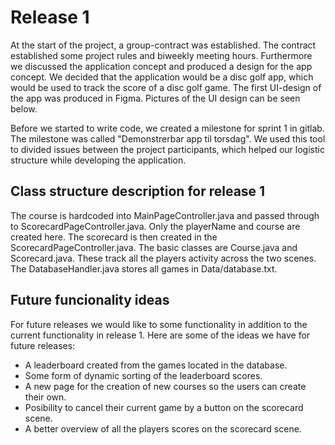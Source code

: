 # Release 1

At the start of the project, a group-contract was established. The contract established some project rules and biweekly meeting hours. Furthermore we discussed the application concept and produced a design for the app concept. We decided that the application would be a disc golf app, which would be used to track the score of a disc golf game. The first UI-design of the app was produced in Figma. Pictures of the UI design can be seen below.

Before we started to write code, we created a milestone for sprint 1 in gitlab. The milestone was called "Demonstrerbar app til torsdag". We used this tool to divided issues between the project participants, which helped our logistic structure while developing the application.

## Class structure description for release 1

The course is hardcoded into MainPageController.java and passed through to ScorecardPageController.java. Only the playerName and course are created here. The scorecard is then created in the ScorecardPageController.java. The basic classes are Course.java and Scorecard.java. These track all the players activity across the two scenes. The DatabaseHandler.java stores all games in Data/database.txt.

## Future funcionality ideas

For future releases we would like to some functionality in addition to the current functionality in release 1. Here are some of the ideas we have for future releases:

- A leaderboard created from the games located in the database.
- Some form of dynamic sorting of the leaderboard scores.
- A new page for the creation of new courses so the users can create their own.
- Posibility to cancel their current game by a button on the scorecard scene.
- A better overview of all the players scores on the scorecard scene.
